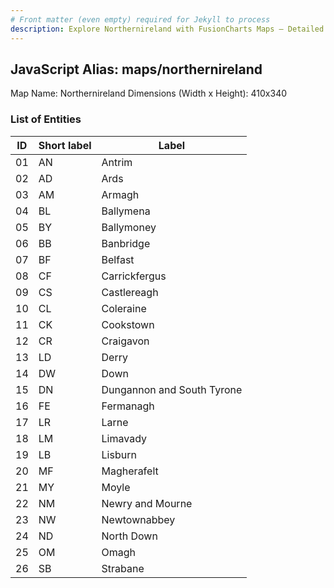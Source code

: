 ```yaml
---
# Front matter (even empty) required for Jekyll to process
description: Explore Northernireland with FusionCharts Maps – Detailed features for seamless integration. Try now & enhance your data visualization today! 
---
```


## JavaScript Alias: maps/northernireland

Map Name: Northernireland
Dimensions (Width x Height): 410x340





### List of Entities

ID | Short label | Label
---|---|---|
01|AN|Antrim
02|AD|Ards
03|AM|Armagh
04|BL|Ballymena
05|BY|Ballymoney
06|BB|Banbridge
07|BF|Belfast
08|CF|Carrickfergus
09|CS|Castlereagh
10|CL|Coleraine
11|CK|Cookstown
12|CR|Craigavon
13|LD|Derry
14|DW|Down
15|DN|Dungannon and South Tyrone
16|FE|Fermanagh
17|LR|Larne
18|LM|Limavady
19|LB|Lisburn
20|MF|Magherafelt
21|MY|Moyle
22|NM|Newry and Mourne
23|NW|Newtownabbey
24|ND|North Down
25|OM|Omagh
26|SB|Strabane

